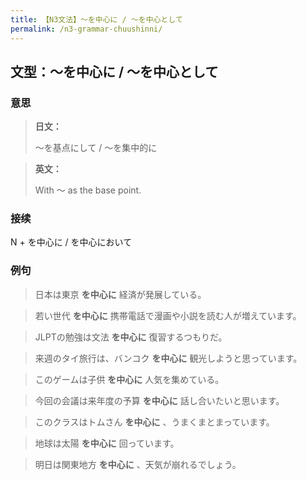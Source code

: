 ```yaml
---
title: 【N3文法】〜を中心に / 〜を中心として
permalink: /n3-grammar-chuushinni/
---
```


## 文型：〜を中心に / 〜を中心として

### 意思

> **日文：**
> 
> 〜を基点にして / 〜を集中的に


> **英文：**
> 
> With 〜 as the base point.


### 接续

N + を中心に / を中心において

### 例句

> 日本は東京 **を中心に** 経済が発展している。

> 若い世代 **を中心に** 携帯電話で漫画や小説を読む人が増えています。

> JLPTの勉強は文法 **を中心に** 復習するつもりだ。

> 来週のタイ旅行は、バンコク **を中心に** 観光しようと思っています。

> このゲームは子供 **を中心に** 人気を集めている。

> 今回の会議は来年度の予算 **を中心に** 話し合いたいと思います。

> このクラスはトムさん **を中心に** 、うまくまとまっています。

> 地球は太陽 **を中心に** 回っています。

> 明日は関東地方 **を中心に** 、天気が崩れるでしょう。

